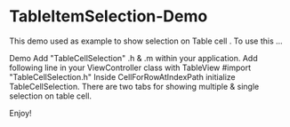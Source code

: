 TableItemSelection-Demo
=======================
 This demo used as example to show selection on Table cell . To use this …

Demo Add "TableCellSelection" .h & .m within your application.
Add following line in your ViewController class with TableView
#import "TableCellSelection.h"
Inside CellForRowAtIndexPath initialize TableCellSelection. There are two tabs for showing multiple & single selection on table cell.

Enjoy!
